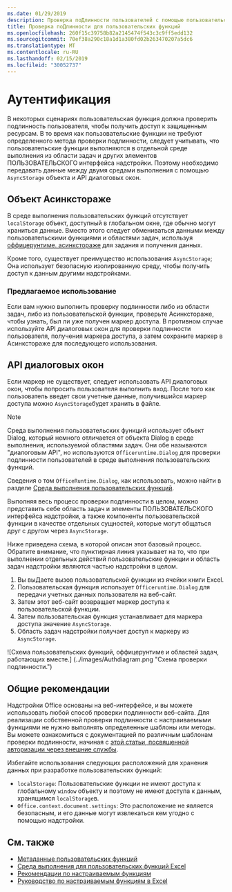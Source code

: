 ```yaml
---
ms.date: 01/29/2019
description: Проверка поДлинности пользователей с помощью пользовательских функций в Excel.
title: Проверка поДлинности для пользовательских функций
ms.openlocfilehash: 260f15c39758b82a2145474f543c3c9ff5edd132
ms.sourcegitcommit: 70ef38a290c18a1d1a380fd02b263470207a5dc6
ms.translationtype: MT
ms.contentlocale: ru-RU
ms.lasthandoff: 02/15/2019
ms.locfileid: "30052737"
---
```

# <a name="authentication"></a>Аутентификация

В некоторых сценариях пользовательская функция должна проверить подлинность пользователя, чтобы получить доступ к защищенным ресурсам. В то время как пользовательские функции не требуют определенного метода проверки подлинности, следует учитывать, что пользовательские функции выполняются в отдельной среде выполнения из области задач и других элементов ПОЛЬЗОВАТЕЛЬСКОГО интерфейса надстройки. Поэтому необходимо передавать данные между двумя средами выполнения с помощью `AsyncStorage` объекта и API диалоговых окон.
  
## <a name="asyncstorage-object"></a>Объект Асинкстораже

В среде выполнения пользовательских функций отсутствует `localStorage` объект, доступный в глобальном окне, где обычно могут храниться данные. Вместо этого следует обмениваться данными между пользовательскими функциями и областями задач, используя [оффицерунтиме. асинкстораже](https://docs.microsoft.com/javascript/api/office-runtime/officeruntime.asyncstorage) для задания и получения данных. 

Кроме того, существует преимущество использования `AsyncStorage`; Она использует безопасную изолированную среду, чтобы получить доступ к данным другими надстройками.  

### <a name="suggested-usage"></a>Предлагаемое использование

Если вам нужно выполнить проверку подлинности либо из области задач, либо из пользовательской функции, проверьте Асинкстораже, чтобы узнать, был ли уже получен маркер доступа. В противном случае используйте API диалоговых окон для проверки подлинности пользователя, получения маркера доступа, а затем сохраните маркер в Асинкстораже для последующего использования.

## <a name="dialog-api"></a>API диалоговых окон

Если маркер не существует, следует использовать API диалоговых окон, чтобы попросить пользователя выполнить вход. После того как пользователь введет свои учетные данные, получившийся маркер доступа можно `AsyncStorage`будет хранить в файле.

> [!NOTE]
> Среда выполнения пользовательских функций использует объект Dialog, который немного отличается от объекта Dialog в среде выполнения, используемой областями задач. Они обе называются "диалоговым API", но используются `Officeruntime.Dialog` для проверки подлинности пользователей в среде выполнения пользовательских функций.

Сведения о том `OfficeRuntime.Dialog`, как использовать, можно найти в разделе [Среда выполнения пользовательских функций](https://docs.microsoft.com/en-us/office/dev/add-ins/excel/custom-functions-runtime?view=office-js#displaying-a-dialog-box).

Выполняя весь процесс проверки подлинности в целом, можно представить себе область задач и элементы ПОЛЬЗОВАТЕЛЬСКОГО интерфейса надстройки, а также компоненты пользовательской функции в качестве отдельных сущностей, которые могут общаться друг с другом через `AsyncStorage`.

Ниже приведена схема, в которой описан этот базовый процесс. Обратите внимание, что пунктирная линия указывает на то, что при выполнении отдельных действий пользовательские функции и область задач надстройки являются частью надстройки в целом.

1. Вы выДаете вызов пользовательской функции из ячейки книги Excel.
2. Пользовательская функция использует `Officeruntime.Dialog` для передачи учетных данных пользователя на веб-сайт.
3. Затем этот веб-сайт возвращает маркер доступа к пользовательской функции.
4. Затем пользовательская функция устанавливает для маркера доступа значение `AsyncStorage`.
5. Область задач надстройки получает доступ к маркеру из `AsyncStorage`.

![Схема пользовательских функций, оффицерунтиме и областей задач, работающих вместе.] (../images/Authdiagram.png "Схема проверки подлинности.")

## <a name="general-guidance"></a>Общие рекомендации

Надстройки Office основаны на веб-интерфейсе, и вы можете использовать любой способ проверки подлинности веб-сайта. Для реализации собственной проверки подлинности с настраиваемыми функциями не нужно выполнять определенные шаблоны или методы. Вы можете ознакомиться с документацией по различным шаблонам проверки подлинности, начиная с [этой статьи, посвященной авторизации через внешние службы](https://docs.microsoft.com/en-us/office/dev/add-ins/develop/auth-external-add-ins?view=office-js).  

Избегайте использования следующих расположений для хранения данных при разработке пользовательских функций:  

- `localStorage`: Пользовательские функции не имеют доступа к глобальному `window` объекту и поэтому не имеют доступа к данным, хранящимся `localStorage`в.
- `Office.context.document.settings`: Это расположение не является безопасным, и его данные могут извлекаться кем угодно с помощью надстройки.

## <a name="see-also"></a>См. также

* [Метаданные пользовательских функций](custom-functions-json.md)
* [Среда выполнения для пользовательских функций Excel](custom-functions-runtime.md)
* [Рекомендации по настраиваемым функциям](custom-functions-best-practices.md)
* [Руководство по настраиваемым функциям в Excel](excel-tutorial-custom-functions.md)
